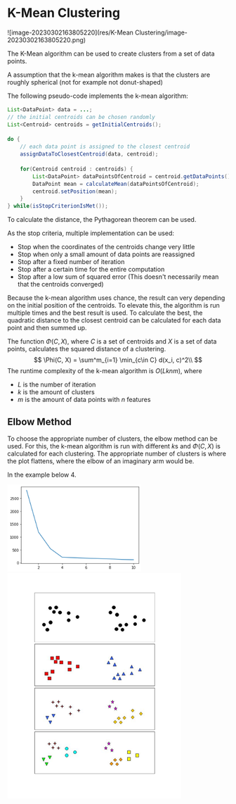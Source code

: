 # K-Mean Clustering

![image-20230302163805220](res/K-Mean Clustering/image-20230302163805220.png)

The K-Mean algorithm can be used to create clusters from a set of data points.

A assumption that the k-mean algorithm makes is that the clusters are roughly spherical (not for example not donut-shaped)

The following pseudo-code implements the k-mean algorithm:

```java
List<DataPoint> data = ...;
// the initial centroids can be chosen randomly
List<Centroid> centroids = getInitialCentroids();

do {
    // each data point is assigned to the closest centroid
    assignDataToClosestCentroid(data, centroid);
    
    for(Centroid centroid : centroids) {
        List<DataPoint> dataPointsOfCentroid = centroid.getDataPoints();
        DataPoint mean = calculateMean(dataPointsOfCentroid);
        centroid.setPosition(mean);
    }
} while(isStopCriterionIsMet());
```

To calculate the distance, the Pythagorean theorem can be used.

As the stop criteria, multiple implementation can be used:

* Stop when the coordinates of the centroids change very little
* Stop when only a small amount of data points are reassigned
* Stop after a fixed number of iteration
* Stop after a certain time for the entire computation
* Stop after a low sum of squared error (This doesn't necessarily mean that the centroids converged)

Because the k-mean algorithm uses chance, the result can very depending on the initial position of the centroids. To elevate this, the algorithm is run multiple times and the best result is used. To calculate the best, the quadratic distance to the closest centroid can be calculated for each data point and then summed up. 

The function $\Phi(C, X)$, where $C$ is a set of centroids and $X$ is a set of data points, calculates the squared distance of a clustering. 
$$
\Phi(C, X) = \sum^m_{i=1} \min_{c\in C} d(x_i, c)^2\\
$$
The runtime complexity of the k-mean algorithm is $O(Lknm)$, where 

* $L$ is the number of iteration
* $k$ is the amount of clusters
* $m$ is the amount of data points with $n$ features

## Elbow Method

To choose the appropriate number of clusters, the elbow method can be used. For this, the k-mean algorithm is run with different $k$s and $\Phi(C, X)$ is calculated for each clustering. The appropriate number of clusters is where the plot flattens, where the elbow of an imaginary arm would be. 

In the example below $4$.

<img src="res/K-Mean Clustering/image-20230302165342513.png" alt="image-20230302165342513" style="zoom:80%;" /> <img src="../../Machine Learning/res/Basics/image-20230302165348998.png" alt="image-20230302165348998" style="zoom:50%;" /> 